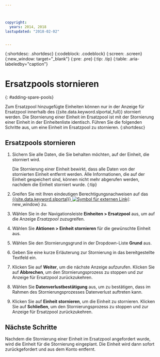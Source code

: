 ```yaml
---



copyright:
  years: 2014, 2018
lastupdated: "2018-02-02"


---
```


{:shortdesc: .shortdesc}
{:codeblock: .codeblock}
{:screen: .screen}
{:new_window: target="_blank"}
{:pre: .pre}
{:tip: .tip}
{:table: .aria-labeledby="caption"}


# Ersatzpools stornieren 
{: #adding-spare-pools}

Zum Ersatzpool hinzugefügte Einheiten können nur in der Anzeige für Ersatzpool innerhalb des {{site.data.keyword.slportal_full}} storniert werden. Die Stornierung einer Einheit im Ersatzpool ist mit der Stornierung einer Einheit in der Einheitenliste identisch. Führen Sie die folgenden Schritte aus, um eine Einheit im Ersatzpool zu stornieren.
{:shortdesc}

## Ersatzpools stornieren

1. Sichern Sie alle Daten, die Sie behalten möchten, auf der Einheit, die storniert wird. 

   Die Stornierung einer Einheit bewirkt, dass alle Daten von der stornierten Einheit entfernt werden. Alle Informationen, die auf der Einheit gespeichert sind, können nicht mehr abgerufen werden, nachdem die Einheit storniert wurde.
   {:tip}

2. Greifen Sie mit Ihren eindeutigen Berechtigungsnachweisen auf das [{{site.data.keyword.slportal}} ![Symbol für externen Link](../icons/launch-glyph.svg "Symbol für externen Link")](https://control.softlayer.com/){: new_window} zu. 
3. Wählen Sie in der Navigationsleiste **Einheiten > Ersatzpool** aus, um auf die Anzeige *Ersatzpool* zuzugreifen. 
4. Wählen Sie **Aktionen > Einheit stornieren** für die gewünschte Einheit aus. 
5. Wählen Sie den Stornierungsgrund in der Dropdown-Liste **Grund** aus. 
6. Geben Sie eine kurze Erläuterung zur Stornierung in das bereitgestellte Textfeld ein. 
7. Klicken Sie auf **Weiter**, um die nächste Anzeige aufzurufen. Klicken Sie auf **Abbrechen**, um den Stornierungsprozess zu stoppen und zur Anzeige für Ersatzpool zurückzukehren. 
8. Wählen Sie **Datenverlustbestätigung** aus, um zu bestätigen, dass im Rahmen des Stornierungsprozesses Datenverlust auftreten kann. 
9. Klicken Sie auf **Einheit stornieren**, um die Einheit zu stornieren. Klicken Sie auf **Schließen**, um den Stornierungsprozess zu stoppen und zur Anzeige für Ersatzpool zurückzukehren. 

## Nächste Schritte
Nachdem die Stornierung einer Einheit im Ersatzpool angefordert wurde, wird die Einheit für die Stornierung eingeplant. Die Einheit wird dann sofort zurückgefordert und aus dem Konto entfernt. 
